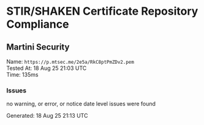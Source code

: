 # STIR/SHAKEN Certificate Repository Compliance

## Martini Security

Name: `https://p.mtsec.me/2e5a/RkC8ptPmZDv2.pem`\
Tested At: 18 Aug 25 21:03 UTC\
Time: 135ms

### Issues

no warning, or error, or notice date level issues were found

Generated: 18 Aug 25 21:13 UTC